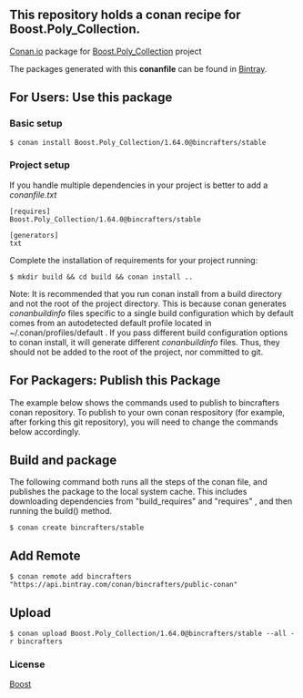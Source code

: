 ## This repository holds a conan recipe for Boost.Poly_Collection.

[Conan.io](https://conan.io) package for [Boost.Poly_Collection](https://github.com/Boostorg/Poly_Collection) project

The packages generated with this **conanfile** can be found in [Bintray](https://bintray.com/bincrafters/public-conan/Boost.Poly_Collection%3Abincrafters).

## For Users: Use this package

### Basic setup

    $ conan install Boost.Poly_Collection/1.64.0@bincrafters/stable

### Project setup

If you handle multiple dependencies in your project is better to add a *conanfile.txt*

    [requires]
    Boost.Poly_Collection/1.64.0@bincrafters/stable

    [generators]
    txt

Complete the installation of requirements for your project running:

    $ mkdir build && cd build && conan install ..
	
Note: It is recommended that you run conan install from a build directory and not the root of the project directory.  This is because conan generates *conanbuildinfo* files specific to a single build configuration which by default comes from an autodetected default profile located in ~/.conan/profiles/default .  If you pass different build configuration options to conan install, it will generate different *conanbuildinfo* files.  Thus, they should not be added to the root of the project, nor committed to git. 

## For Packagers: Publish this Package

The example below shows the commands used to publish to bincrafters conan repository. To publish to your own conan respository (for example, after forking this git repository), you will need to change the commands below accordingly. 

## Build  and package 

The following command both runs all the steps of the conan file, and publishes the package to the local system cache.  This includes downloading dependencies from "build_requires" and "requires" , and then running the build() method. 

    $ conan create bincrafters/stable
	
## Add Remote

	$ conan remote add bincrafters "https://api.bintray.com/conan/bincrafters/public-conan"

## Upload

    $ conan upload Boost.Poly_Collection/1.64.0@bincrafters/stable --all -r bincrafters

### License
[Boost](www.boost.org/LICENSE_1_0.txt)
